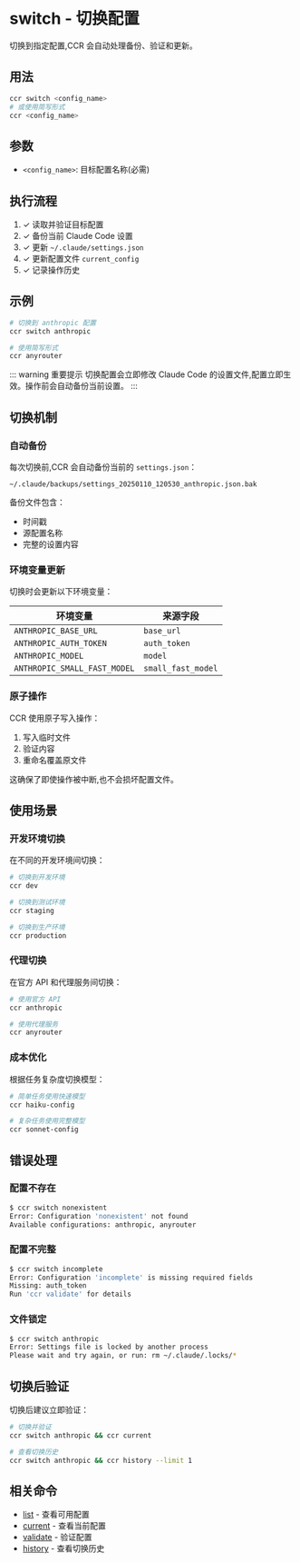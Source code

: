 # switch - 切换配置

切换到指定配置,CCR 会自动处理备份、验证和更新。

## 用法

```bash
ccr switch <config_name>
# 或使用简写形式
ccr <config_name>
```

## 参数

- `<config_name>`: 目标配置名称(必需)

## 执行流程

1. ✓ 读取并验证目标配置
2. ✓ 备份当前 Claude Code 设置
3. ✓ 更新 `~/.claude/settings.json`
4. ✓ 更新配置文件 `current_config`
5. ✓ 记录操作历史

## 示例

```bash
# 切换到 anthropic 配置
ccr switch anthropic

# 使用简写形式
ccr anyrouter
```

::: warning 重要提示
切换配置会立即修改 Claude Code 的设置文件,配置立即生效。操作前会自动备份当前设置。
:::

## 切换机制

### 自动备份

每次切换前,CCR 会自动备份当前的 `settings.json`：

```
~/.claude/backups/settings_20250110_120530_anthropic.json.bak
```

备份文件包含：
- 时间戳
- 源配置名称
- 完整的设置内容

### 环境变量更新

切换时会更新以下环境变量：

| 环境变量 | 来源字段 |
|---------|----------|
| `ANTHROPIC_BASE_URL` | `base_url` |
| `ANTHROPIC_AUTH_TOKEN` | `auth_token` |
| `ANTHROPIC_MODEL` | `model` |
| `ANTHROPIC_SMALL_FAST_MODEL` | `small_fast_model` |

### 原子操作

CCR 使用原子写入操作：
1. 写入临时文件
2. 验证内容
3. 重命名覆盖原文件

这确保了即使操作被中断,也不会损坏配置文件。

## 使用场景

### 开发环境切换

在不同的开发环境间切换：

```bash
# 切换到开发环境
ccr dev

# 切换到测试环境
ccr staging

# 切换到生产环境
ccr production
```

### 代理切换

在官方 API 和代理服务间切换：

```bash
# 使用官方 API
ccr anthropic

# 使用代理服务
ccr anyrouter
```

### 成本优化

根据任务复杂度切换模型：

```bash
# 简单任务使用快速模型
ccr haiku-config

# 复杂任务使用完整模型
ccr sonnet-config
```

## 错误处理

### 配置不存在

```bash
$ ccr switch nonexistent
Error: Configuration 'nonexistent' not found
Available configurations: anthropic, anyrouter
```

### 配置不完整

```bash
$ ccr switch incomplete
Error: Configuration 'incomplete' is missing required fields
Missing: auth_token
Run 'ccr validate' for details
```

### 文件锁定

```bash
$ ccr switch anthropic
Error: Settings file is locked by another process
Please wait and try again, or run: rm ~/.claude/.locks/*
```

## 切换后验证

切换后建议立即验证：

```bash
# 切换并验证
ccr switch anthropic && ccr current

# 查看切换历史
ccr switch anthropic && ccr history --limit 1
```

## 相关命令

- [list](./list) - 查看可用配置
- [current](./current) - 查看当前配置
- [validate](./validate) - 验证配置
- [history](./history) - 查看切换历史
